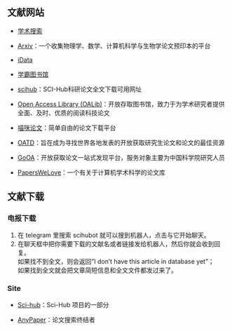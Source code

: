 ## 文献网站

- [学术搜索](https://scholar.google.com/)

- [Arxiv](https://arxiv.org/)：一个收集物理学、数学、计算机科学与生物学论文预印本的平台

- [iData](https://www.cn-ki.net/)

- [学霸图书馆](http://www.xuebalib.com/)

- [scihub](http://tool.yovisun.com/scihub/)：SCI-Hub科研论文全文下载可用网址

- [Open Access Library (OALib)](http://www.oalib.com)：开放存取图书馆，致力于为学术研究者提供全面、及时、优质的阅读科技论文

- [喵咪论文](https://lunwen.im/)：简单自由的论文下载平台

- [OATD](https://oatd.org/)：旨在成为寻找世界各地发表的开放获取研究生论文和论文的最佳资源

- [GoOA](http://gooa.las.ac.cn/)：开放获取论文一站式发现平台，服务对象主要为中国科学院研究人员

- [PapersWeLove](https://paperswelove.org/)：一个有关于计算机学术科学的论文库

## 文献下载

### 电报下载

1. 在 telegram 里搜索 scihubot 就可以搜到机器人，点击与它开始聊天。
2. 在聊天框中把你需要下载的文献名或者链接发给机器人，然后你就会收到回复。  
如果找不到全文，则会返回”I don’t have this article in database yet”；  
如果找到全文就会把文章简短信息和全文文件都发过来了。

### Site

- [Sci-hub](http://libgen.bban.top/)：Sci-Hub 项目的一部分

- [AnyPaper](https://ifish.fun/paper/search)：论文搜索终结者
